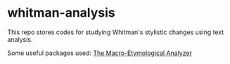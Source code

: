 # whitman-analysis
This repo stores codes for studying Whitman's stylistic changes using text analysis.

Some useful packages used: [The Macro-Etymological Analyzer](https://github.com/JonathanReeve/macro-etym)

